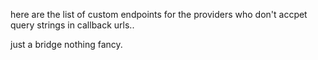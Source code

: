 here are the list of custom endpoints for the providers who don't accpet query strings in callback urls..

just a bridge nothing fancy.